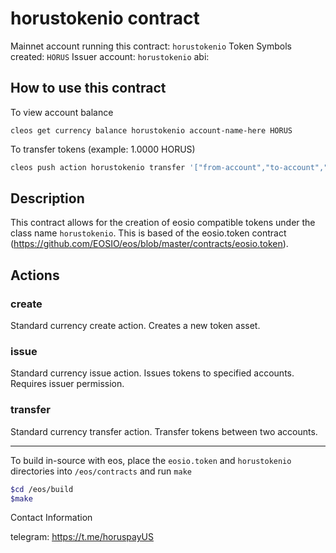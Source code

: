 # horustokenio contract

Mainnet account running this contract: `horustokenio`
Token Symbols created: `HORUS`
Issuer account: `horustokenio`
abi:

## How to use this contract

To view account balance

`cleos get currency balance horustokenio account-name-here HORUS`

To transfer tokens (example: 1.0000 HORUS)

```bash
cleos push action horustokenio transfer '["from-account","to-account","1.0000 HORUS","memo"]' -p from-account
```

## Description

This contract allows for the creation of eosio compatible tokens under the class name `horustokenio`.  This is based of the eosio.token contract (https://github.com/EOSIO/eos/blob/master/contracts/eosio.token).

## Actions
### create

Standard currency create action.  Creates a new token asset.

### issue

Standard currency issue action.  Issues tokens to specified accounts.  Requires issuer permission.

### transfer

Standard currency transfer action.  Transfer tokens between two accounts.

---
To build in-source with eos, place the `eosio.token` and `horustokenio` directories into `/eos/contracts` and run `make`

```bash
$cd /eos/build
$make
```

Contact Information

telegram: https://t.me/horuspayUS